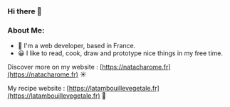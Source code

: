 ### Hi there 👋

###  About Me:

- 🏦 I'm a web developer, based in France.
- 😀 I like to read, cook, draw and prototype nice things in my free time.

Discover more on my website : [https://natacharome.fr](https://natacharome.fr) ☀️

My recipe website : [https://latambouillevegetale.fr](https://latambouillevegetale.fr) 🌱
